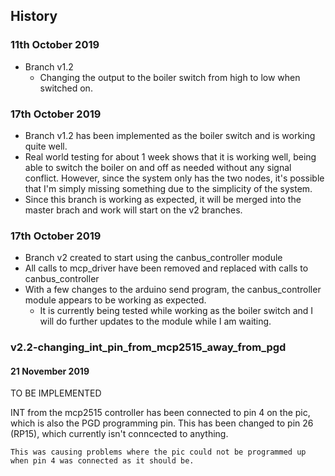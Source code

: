 ## History

### 11th October 2019

* Branch v1.2
   * Changing the output to the boiler switch from high to low when switched on. 
   
### 17th October 2019

* Branch v1.2 has been implemented as the boiler switch and is working quite well. 
* Real world testing for about 1 week shows that it is working well, being able to switch the boiler on and off as needed without any signal conflict. However, since the system only has the two nodes, it's possible that I'm simply missing something due to the simplicity of the system.
* Since this branch is working as expected, it will be merged into the master brach and work will start on the v2 branches.

### 17th October 2019

* Branch v2 created to start using the canbus_controller module
* All calls to mcp_driver have been removed and replaced with calls to canbus_controller
* With a few changes to the arduino send program, the canbus_controller module appears to be working as expected.
    * It is currently being tested while working as the boiler switch and I will do further updates to the module while I am waiting.

### v2.2-changing_int_pin_from_mcp2515_away_from_pgd

#### 21 November 2019

TO BE IMPLEMENTED

INT from the mcp2515 controller has been connected to pin 4 on the pic, which is also the PGD programming pin. This has been changed to pin 26 (RP15), which currently isn't conncected to anything.

    This was causing problems where the pic could not be programmed up when pin 4 was connected as it should be.

